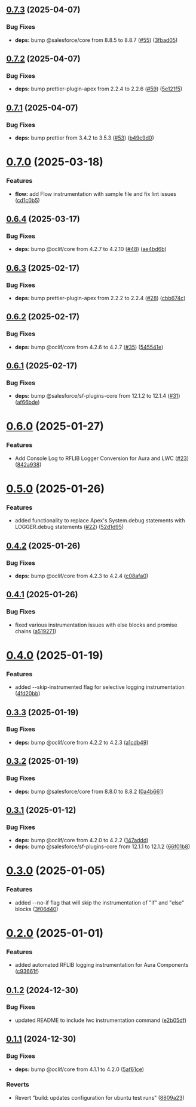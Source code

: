 ## [0.7.3](https://github.com/j-fischer/rflib-plugin/compare/0.7.2...0.7.3) (2025-04-07)


### Bug Fixes

* **deps:** bump @salesforce/core from 8.8.5 to 8.8.7 ([#55](https://github.com/j-fischer/rflib-plugin/issues/55)) ([3fbad05](https://github.com/j-fischer/rflib-plugin/commit/3fbad056db1158f5c8840782d229ba41dd32c46d))



## [0.7.2](https://github.com/j-fischer/rflib-plugin/compare/0.7.1...0.7.2) (2025-04-07)


### Bug Fixes

* **deps:** bump prettier-plugin-apex from 2.2.4 to 2.2.6 ([#59](https://github.com/j-fischer/rflib-plugin/issues/59)) ([5e121f5](https://github.com/j-fischer/rflib-plugin/commit/5e121f50c603f0dc55b58be200c09ed9e783410f))



## [0.7.1](https://github.com/j-fischer/rflib-plugin/compare/0.7.0...0.7.1) (2025-04-07)


### Bug Fixes

* **deps:** bump prettier from 3.4.2 to 3.5.3 ([#53](https://github.com/j-fischer/rflib-plugin/issues/53)) ([b49c9d0](https://github.com/j-fischer/rflib-plugin/commit/b49c9d09d9b82b86eb61e1b283adcb724857de42))



# [0.7.0](https://github.com/j-fischer/rflib-plugin/compare/0.6.4...0.7.0) (2025-03-18)


### Features

* **flow:** add Flow instrumentation with sample file and fix lint issues ([cd1c0b5](https://github.com/j-fischer/rflib-plugin/commit/cd1c0b5b834e9b6e2dc3b6641f4991ec8f47f551))



## [0.6.4](https://github.com/j-fischer/rflib-plugin/compare/0.6.3...0.6.4) (2025-03-17)


### Bug Fixes

* **deps:** bump @oclif/core from 4.2.7 to 4.2.10 ([#48](https://github.com/j-fischer/rflib-plugin/issues/48)) ([ae4bd6b](https://github.com/j-fischer/rflib-plugin/commit/ae4bd6bd80f8f26230045793033b6d3c645ee41e))



## [0.6.3](https://github.com/j-fischer/rflib-plugin/compare/0.6.2...0.6.3) (2025-02-17)


### Bug Fixes

* **deps:** bump prettier-plugin-apex from 2.2.2 to 2.2.4 ([#28](https://github.com/j-fischer/rflib-plugin/issues/28)) ([cbb674c](https://github.com/j-fischer/rflib-plugin/commit/cbb674c7af86f0918c444a20d6226325c6f30cd4))



## [0.6.2](https://github.com/j-fischer/rflib-plugin/compare/0.6.1...0.6.2) (2025-02-17)


### Bug Fixes

* **deps:** bump @oclif/core from 4.2.6 to 4.2.7 ([#35](https://github.com/j-fischer/rflib-plugin/issues/35)) ([545541e](https://github.com/j-fischer/rflib-plugin/commit/545541ef25bc09da2a109d22713801975cc243a5))



## [0.6.1](https://github.com/j-fischer/rflib-plugin/compare/0.6.0...0.6.1) (2025-02-17)


### Bug Fixes

* **deps:** bump @salesforce/sf-plugins-core from 12.1.2 to 12.1.4 ([#31](https://github.com/j-fischer/rflib-plugin/issues/31)) ([af66bde](https://github.com/j-fischer/rflib-plugin/commit/af66bded9f7ca7625b1ef89dc35dd82a6e9375ef))



# [0.6.0](https://github.com/j-fischer/rflib-plugin/compare/0.5.0...0.6.0) (2025-01-27)


### Features

* Add Console Log to RFLIB Logger Conversion for Aura and LWC ([#23](https://github.com/j-fischer/rflib-plugin/issues/23)) ([842a938](https://github.com/j-fischer/rflib-plugin/commit/842a938d9d18c85f39ee25ede2446b02343f526b))



# [0.5.0](https://github.com/j-fischer/rflib-plugin/compare/0.4.2...0.5.0) (2025-01-26)


### Features

* added functionality to replace Apex's System.debug statements with LOGGER.debug statements ([#22](https://github.com/j-fischer/rflib-plugin/issues/22)) ([52d1d95](https://github.com/j-fischer/rflib-plugin/commit/52d1d958bac312b22b050b2114a526dfdfaac896))



## [0.4.2](https://github.com/j-fischer/rflib-plugin/compare/0.4.1...0.4.2) (2025-01-26)


### Bug Fixes

* **deps:** bump @oclif/core from 4.2.3 to 4.2.4 ([c08afa0](https://github.com/j-fischer/rflib-plugin/commit/c08afa0a8ffa51bf8b8870beddb890c0de7ef0b6))



## [0.4.1](https://github.com/j-fischer/rflib-plugin/compare/0.4.0...0.4.1) (2025-01-26)


### Bug Fixes

* fixed various instrumentation issues with else blocks and promise chains ([a519271](https://github.com/j-fischer/rflib-plugin/commit/a5192718f408a8fea643b0d4fb33e83db564adfb))



# [0.4.0](https://github.com/j-fischer/rflib-plugin/compare/0.3.3...0.4.0) (2025-01-19)


### Features

* added --skip-instrumented flag for selective logging instrumentation ([4fd20bb](https://github.com/j-fischer/rflib-plugin/commit/4fd20bb31f5ed09edc5f2a6da6b80a6e9f2dc17e))



## [0.3.3](https://github.com/j-fischer/rflib-plugin/compare/0.3.2...0.3.3) (2025-01-19)


### Bug Fixes

* **deps:** bump @oclif/core from 4.2.2 to 4.2.3 ([a1cdb49](https://github.com/j-fischer/rflib-plugin/commit/a1cdb492066b024cb8b9f3ac95ae09677a67e011))



## [0.3.2](https://github.com/j-fischer/rflib-plugin/compare/0.3.1...0.3.2) (2025-01-19)


### Bug Fixes

* **deps:** bump @salesforce/core from 8.8.0 to 8.8.2 ([0a4b661](https://github.com/j-fischer/rflib-plugin/commit/0a4b66187e9a6f110745eae2f80bc1f78a5146de))



## [0.3.1](https://github.com/j-fischer/rflib-plugin/compare/0.3.0...0.3.1) (2025-01-12)


### Bug Fixes

* **deps:** bump @oclif/core from 4.2.0 to 4.2.2 ([147addd](https://github.com/j-fischer/rflib-plugin/commit/147addd8c283843b802de4f66952c3c029b5aac8))
* **deps:** bump @salesforce/sf-plugins-core from 12.1.1 to 12.1.2 ([66f01b8](https://github.com/j-fischer/rflib-plugin/commit/66f01b8269fe3505f0aa6539c9bca80f68bfe2fd))



# [0.3.0](https://github.com/j-fischer/rflib-plugin/compare/0.2.0...0.3.0) (2025-01-05)


### Features

* added --no-if flag that will skip the instrumentation of "if" and "else" blocks ([3f06d40](https://github.com/j-fischer/rflib-plugin/commit/3f06d40b291863dc153eb87ea6af18ee8f8085d4))



# [0.2.0](https://github.com/j-fischer/rflib-plugin/compare/0.1.2...0.2.0) (2025-01-01)


### Features

* added automated RFLIB logging instrumentation for Aura Components ([c93661f](https://github.com/j-fischer/rflib-plugin/commit/c93661fd398ffdc233db8c5dfdcd2c8d93a93922))



## [0.1.2](https://github.com/j-fischer/rflib-plugin/compare/0.1.1...0.1.2) (2024-12-30)


### Bug Fixes

* updated README to include lwc instrumentation command ([e2b05df](https://github.com/j-fischer/rflib-plugin/commit/e2b05df416a51edbec9312df2d2938e377b0c173))



## [0.1.1](https://github.com/j-fischer/rflib-plugin/compare/5af61ceb479c90a8ee129b9eddd4a594bf4c15a3...0.1.1) (2024-12-30)


### Bug Fixes

* **deps:** bump @oclif/core from 4.1.1 to 4.2.0 ([5af61ce](https://github.com/j-fischer/rflib-plugin/commit/5af61ceb479c90a8ee129b9eddd4a594bf4c15a3))


### Reverts

* Revert "build: updates configuration for ubuntu test runs" ([8809a23](https://github.com/j-fischer/rflib-plugin/commit/8809a2353e711bece922079634463763dbe4b919))



